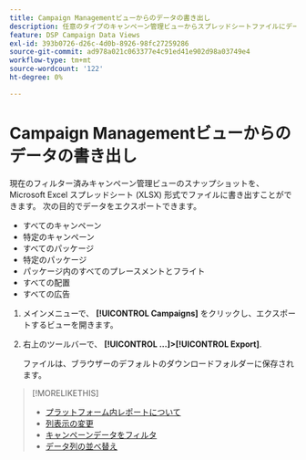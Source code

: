 ```yaml
---
title: Campaign Managementビューからのデータの書き出し
description: 任意のタイプのキャンペーン管理ビューからスプレッドシートファイルにデータをエクスポートする方法を説明します。
feature: DSP Campaign Data Views
exl-id: 393b0726-d26c-4d0b-8926-98fc27259286
source-git-commit: ad978a021c063377e4c91ed41e902d98a03749e4
workflow-type: tm+mt
source-wordcount: '122'
ht-degree: 0%

---
```


# Campaign Managementビューからのデータの書き出し

現在のフィルター済みキャンペーン管理ビューのスナップショットを、Microsoft Excel スプレッドシート (XLSX) 形式でファイルに書き出すことができます。 次の目的でデータをエクスポートできます。

* すべてのキャンペーン
* 特定のキャンペーン
* すべてのパッケージ
* 特定のパッケージ
* パッケージ内のすべてのプレースメントとフライト
* すべての配置
* すべての広告

1. メインメニューで、 **[!UICONTROL Campaigns]** をクリックし、エクスポートするビューを開きます。

1. 右上のツールバーで、  **[!UICONTROL ...]>[!UICONTROL Export]**.

   ファイルは、ブラウザーのデフォルトのダウンロードフォルダーに保存されます。

>[!MORELIKETHIS]
>
>* [プラットフォーム内レポートについて](campaign-reports-about.md)
>* [列表示の変更](column-view-change.md)
>* [キャンペーンデータをフィルタ](campaign-data-filter.md)
>* [データ列の並べ替え](campaign-data-sort.md)


